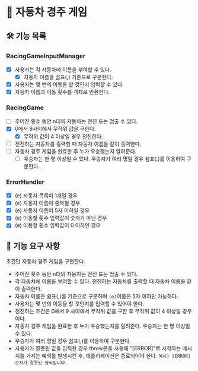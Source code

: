 # 🚗 자동차 경주 게임

## 🛠️ 기능 목록

### RacingGameInputManager

- [x] 사용자는 각 자동차에 이름을 부여할 수 있다.
  - [x] 자동차 이름을 쉼표(,) 기준으로 구분한다.
- [x] 사용자는 몇 번의 이동을 할 것인지 입력할 수 있다.
- [x] 자동차 이름과 이동 횟수를 객체로 반환한다.

### RacingGame

- [ ] 주어진 횟수 동안 n대의 자동차는 전진 또는 멈출 수 있다.
- [x] 0에서 9사이에서 무작위 값을 구한다.
  - [x] 무작위 값이 4 이상일 경우 전진한다.
- [ ] 전진하는 자동차를 출력할 때 자동차 이름을 같이 출력한다.
- [ ] 자동차 경주 게임을 완료한 후 누가 우승했는지 알려준다.
  - [ ] 우승자는 한 명 이상일 수 있다. 우승자가 여러 명일 경우 쉼표(,)를 이용하여 구분한다.

### ErrorHandler

- [x] (e) 자동차 목록이 1개일 경우
- [x] (e) 자동차 이름이 중복될 경우
- [x] (e) 자동차 이름이 5자 이하일 경우
- [x] (e) 이동할 횟수 입력값이 숫자가 아닌 경우
- [x] (e) 이동할 횟수 입력값이 0 이하인 경우

## 🚀 기능 요구 사항

초간단 자동차 경주 게임을 구현한다.

- 주어진 횟수 동안 n대의 자동차는 전진 또는 멈출 수 있다.
- 각 자동차에 이름을 부여할 수 있다. 전진하는 자동차를 출력할 때 자동차 이름을 같이 출력한다.
- 자동차 이름은 쉼표(,)를 기준으로 구분하며 `(e)`이름은 5자 이하만 가능하다.
- 사용자는 몇 번의 이동을 할 것인지를 입력할 수 있어야 한다.
- 전진하는 조건은 0에서 9 사이에서 무작위 값을 구한 후 무작위 값이 4 이상일 경우이다.
- 자동차 경주 게임을 완료한 후 누가 우승했는지를 알려준다. 우승자는 한 명 이상일 수 있다.
- 우승자가 여러 명일 경우 쉼표(,)를 이용하여 구분한다.
- 사용자가 잘못된 값을 입력한 경우 throw문을 사용해 "[ERROR]"로 시작하는 메시지를 가지는 예외를 발생시킨 후, 애플리케이션은 종료되어야 한다.
  `예시) [ERROR] 숫자가 잘못된 형식입니다.`
